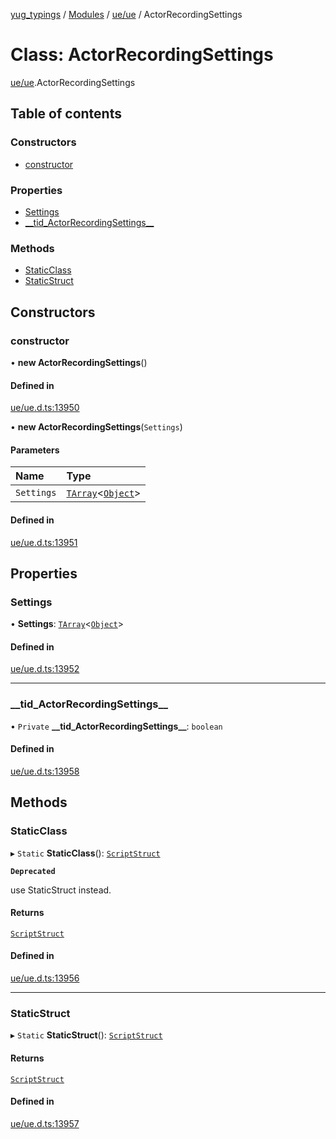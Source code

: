 [yug_typings](../README.md) / [Modules](../modules.md) / [ue/ue](../modules/ue_ue.md) / ActorRecordingSettings

# Class: ActorRecordingSettings

[ue/ue](../modules/ue_ue.md).ActorRecordingSettings

## Table of contents

### Constructors

- [constructor](ue_ue.ActorRecordingSettings.md#constructor)

### Properties

- [Settings](ue_ue.ActorRecordingSettings.md#settings)
- [\_\_tid\_ActorRecordingSettings\_\_](ue_ue.ActorRecordingSettings.md#__tid_actorrecordingsettings__)

### Methods

- [StaticClass](ue_ue.ActorRecordingSettings.md#staticclass)
- [StaticStruct](ue_ue.ActorRecordingSettings.md#staticstruct)

## Constructors

### constructor

• **new ActorRecordingSettings**()

#### Defined in

[ue/ue.d.ts:13950](https://github.com/YugMetaverse/yug_typings/blob/25cad34/ue/ue.d.ts#L13950)

• **new ActorRecordingSettings**(`Settings`)

#### Parameters

| Name | Type |
| :------ | :------ |
| `Settings` | [`TArray`](../interfaces/ue_puerts.TArray.md)<[`Object`](ue_ue.Object.md)\> |

#### Defined in

[ue/ue.d.ts:13951](https://github.com/YugMetaverse/yug_typings/blob/25cad34/ue/ue.d.ts#L13951)

## Properties

### Settings

• **Settings**: [`TArray`](../interfaces/ue_puerts.TArray.md)<[`Object`](ue_ue.Object.md)\>

#### Defined in

[ue/ue.d.ts:13952](https://github.com/YugMetaverse/yug_typings/blob/25cad34/ue/ue.d.ts#L13952)

___

### \_\_tid\_ActorRecordingSettings\_\_

• `Private` **\_\_tid\_ActorRecordingSettings\_\_**: `boolean`

#### Defined in

[ue/ue.d.ts:13958](https://github.com/YugMetaverse/yug_typings/blob/25cad34/ue/ue.d.ts#L13958)

## Methods

### StaticClass

▸ `Static` **StaticClass**(): [`ScriptStruct`](ue_ue.ScriptStruct.md)

**`Deprecated`**

use StaticStruct instead.

#### Returns

[`ScriptStruct`](ue_ue.ScriptStruct.md)

#### Defined in

[ue/ue.d.ts:13956](https://github.com/YugMetaverse/yug_typings/blob/25cad34/ue/ue.d.ts#L13956)

___

### StaticStruct

▸ `Static` **StaticStruct**(): [`ScriptStruct`](ue_ue.ScriptStruct.md)

#### Returns

[`ScriptStruct`](ue_ue.ScriptStruct.md)

#### Defined in

[ue/ue.d.ts:13957](https://github.com/YugMetaverse/yug_typings/blob/25cad34/ue/ue.d.ts#L13957)
